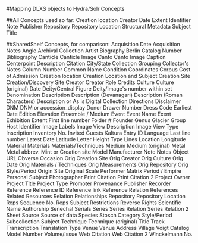 #Mapping DLXS objects to Hydra/Solr Concepts

##All Concepts used so far:
Creation location
Creator
Date
Extent
Identifier
Note
Publisher
Repository
Repository Location
Structural Metadata
Subject
Title

##SharedShelf Concepts, for comparison:
Acquisition Date
Acquisition Notes
Angle
Archival Collection
Artist Biography
Berlin Catalog Number
Bibliography
Canticle
Canticle Image
Canto
Canto Image
Caption
Centerpoint Description
Citation
City/State
Collection Grouping
Collector's Notes
Column Number
Common Name
Condition
Coordinates
Corpus
Cost of Admission
Creation location
Creation Location and Subject
Creation Site
Creation/Discovery Site
Creator
Creator Role
Credits
Culture
Culture (original)
Date
Deity/Central Figure
Deity/Image's number within set
Denomination
Description
Description (Devanagari)
Description (Roman Characters)
Description or As is
Digital Collection
Directions
Disclaimer
DNM
DNM or accession_display
Donor
Drawer Number
Dress Code
Earliest Date
Edition
Elevation
Ensemble / Medium
Event
Event Name
Exent
Exhibition
Extent
First line number
Folder #
Founder
Genus
Glacier
Group
Host
Identifier
Image Labels
Image View Description
Image View Type
Inscription
Inventory No.
Invited Guests
Kaltura Entry ID
Language
Last line number
Latest Date
Latitude
Letter Height Type
Lines
Location
Longitude
Material
Materials
Materials/Techniques
Medium
Medium (original)
Metal
Metal abbrev.
Mint or Creation site
Model Manufacturer
Note
Notes
Object URL
Obverse
Occasion
Orig Creation Site
Orig Creator
Orig Culture
Orig Date
Orig Materials / Techniques
Orig Measurements
Orig Repository
Orig Style/Period
Origin Site
Original Scale
Performer Matrix
Period / Empire
Personal Subject
Photographer
Print Citation
Print Citation 2
Project Owner
Project Title
Project Type
Promoter
Provenance
Publisher
Recorder
Reference
Reference ID
Reference link
Reference Relation
References
Related Resources
Relation
Relationships
Repository
Repository Location
Reps Sequence No.
Reps Subject
Restrictions
Reverse
Rights
Scientific Name Authorship
Senechal
Serials
Series
Series Relation
Series Relation 2
Sheet
Source
Source of data
Species
Stosch Category
Style/Period
Subcollection
Subject
Technique
Technique (original)
Title
Track
Transcription
Translation
Type
Venue
Venue Address
Village
Voigt Catalog Model Number
Volume/Issue
Web Citation
Web Citation 2
Winckelmann No.
